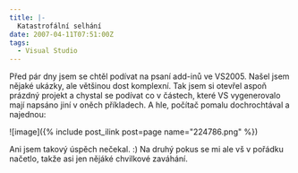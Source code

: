 ```yaml
---
title: |-
  Katastrofální selhání
date: 2007-04-11T07:51:00Z
tags:
  - Visual Studio
---
```

Před pár dny jsem se chtěl podívat na psaní add-inů ve VS2005. Našel jsem nějaké ukázky, ale většinou dost komplexní. Tak jsem si otevřel aspoň prázdný projekt a chystal se podívat co v částech, které VS vygenerovalo mají napsáno jiní v oněch příkladech. A hle, počítač pomalu dochrochtával a najednou:

![image]({% include post_ilink post=page name="224786.png" %})

Ani jsem takový úspěch nečekal. :) Na druhý pokus se mi ale vš v pořádku načetlo, takže asi jen nějáké chvilkové zaváhání.